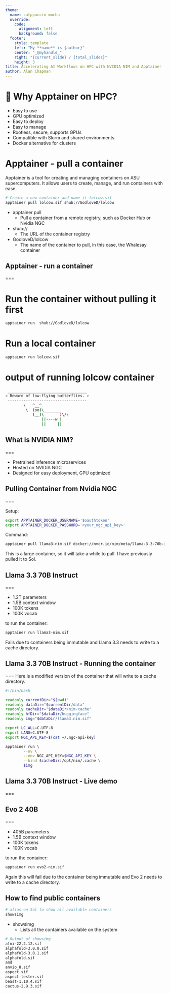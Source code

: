 ```yaml
---
theme:
  name: catppuccin-mocha
  override:
    code:
      alignment: left
      background: false
  footer:
    style: template
    left: "My **name** is {author}"
    center: "_@myhandle_"
    right: "{current_slide} / {total_slides}"
    height: 3
title: Accelerating AI Workflows on HPC with NVIDIA NIM and Apptainer
author: Alan Chapman
---
```




🚀 Why Apptainer on HPC?
===

- Easy to use
- GPU optimized
- Easy to deploy
- Easy to manage
- Rootless, secure, supports GPUs
- Compatible with Slurm and shared environments
- Docker alternative for clusters

<!-- end_slide -->

Apptainer - pull a container
===

Apptainer is a tool for creating and managing containers on ASU supercomputers. It allows users to create, manage, and run containers with ease.

```bash
# Create a new container and name it lolcow.sif
apptainer pull lolcow.sif shub://GodloveD/lolcow
```

* apptainer pull 
  - Pull a container from a remote registry, such as Docker Hub or Nvidia NGC
* shub://
    - The URL of the container registry
* GodloveD/lolcow
  - The name of the container to pull, in this case, the Whalesay container

<!-- end_slide -->

## Apptainer - run a container
===

# Run the container without pulling it first
```bash
apptainer run  shub://GodloveD/lolcow
```
# Run a local container
```bash
apptainer run lolcow.sif
```
# output of running lolcow container
```bash
 ___________________________________
< Beware of low-flying butterflies. >
 -----------------------------------
        \   ^__^
         \  (oo)\_______
            (__)\       )\/\
                ||----w |
                ||     ||
```

<!-- end_slide -->


## What is NVIDIA NIM?
===

- Pretrained inference microservices
- Hosted on NVIDIA NGC
- Designed for easy deployment, GPU optimized

<!-- end_slide -->

## Pulling Container from Nvidia NGC 
===

Setup:
```bash
export APPTAINER_DOCKER_USERNAME='$oauthtoken'
export APPTAINER_DOCKER_PASSWORD='<your_ngc_api_key>'
```
Command:
```bash
apptainer pull llama3-nim.sif docker://nvcr.io/nim/meta/llama-3.3-70b-instruct:latest
```

This is a large container, so it will take a while to pull.  I have previously pulled it to Sol. 

<!-- end_slide -->

## Llama 3.3 70B Instruct
===

- 1.2T parameters
- 1.5B context window
- 100K tokens
- 100K vocab

to run the container:

```bash
apptainer run llama3-nim.sif
```
Fails due to containers being immutable and Llama 3.3 needs to write to a cache directory.

<!-- end_slide -->

## Llama 3.3 70B Instruct - Running the container
===
Here is a modified version of the container that will write to a cache directory.

```bash
#!/bin/bash

readonly currentDir="$(pwd)"
readonly dataDir="$currentDir/data"
readonly cacheDir="$dataDir/nim-cache"
readonly hfDir="$dataDir/huggingface"
readonly img="$dataDir/llama3.nim.sif"

export LC_ALL=C.UTF-8
export LANG=C.UTF-8
export NGC_API_KEY=$(cat ~/.ngc-api-key)

apptainer run \
        --nv \
        --env NGC_API_KEY=$NGC_API_KEY \
        --bind $cacheDir:/opt/nim/.cache \
        $img
```


<!-- end_slide -->

## Llama 3.3 70B Instruct - Live demo 
===


<!-- end_slide -->


## Evo 2 40B
===

- 405B parameters
- 1.5B context window
- 100K tokens
- 100K vocab

to run the container:

```bash
apptainer run evo2-nim.sif
```
Again this will fail due to the container being immutable and Evo 2 needs to write to a cache directory.

<!-- end_slide -->

## How to find public containers
```bash
# alias on Sol to show all available containers
showsimg
```
* showsimg
  - Lists all the containers available on the system

```bash
# Output of showsimg
afni-22.2.12.sif
alphafold-3.0.0.sif
alphafold-3.0.1.sif
alphafold.sif
amd
anvio_8.sif
aspect.sif
aspect-tester.sif
beast-1.10.4.sif
cactus-2.9.3.sif
``` 

<!-- end_slide -->